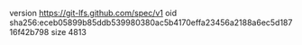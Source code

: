 version https://git-lfs.github.com/spec/v1
oid sha256:eceb05899b85ddb539980380ac5b4170effa23456a2188a6ec5d18716f42b798
size 4813
